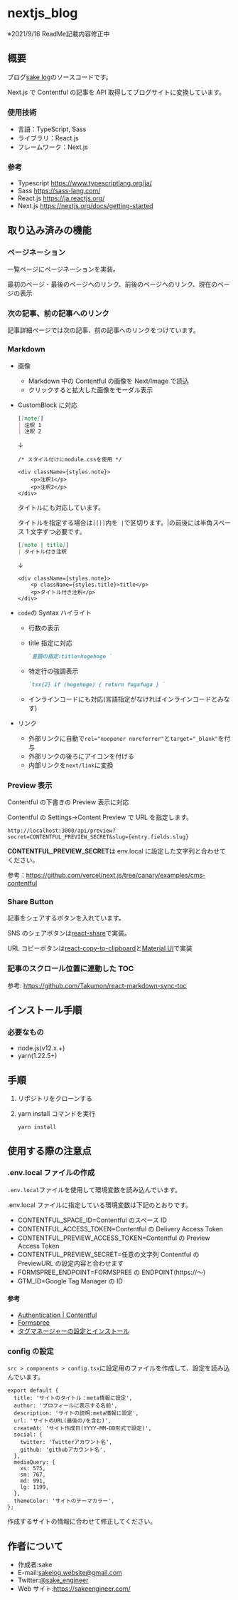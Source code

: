 # nextjs_blog

※2021/9/16 ReadMe記載内容修正中

## 概要

ブログ[sake log](https://sake-log.website/)のソースコードです。

Next.js で Contentful の記事を API 取得してブログサイトに変換しています。

### 使用技術

- 言語：TypeScript, Sass
- ライブラリ：React.js
- フレームワーク：Next.js

### 参考

- Typescript <https://www.typescriptlang.org/ja/>
- Sass <https://sass-lang.com/>
- React.js <https://ja.reactjs.org/>
- Next.js <https://nextjs.org/docs/getting-started>

## 取り込み済みの機能

### ページネーション

一覧ページにページネーションを実装。

最初のページ・最後のページへのリンク、前後のページへのリンク、現在のページの表示

### 次の記事、前の記事へのリンク

記事詳細ページでは次の記事、前の記事へのリンクをつけています。

### Markdown

- 画像

  - Markdown 中の Contentful の画像を Next/Image で読込
  - クリックすると拡大した画像をモーダル表示

- CustomBlock に対応

  ```markdown
  [[note]]
  | 注釈 1
  | 注釈 2
  ```

  ↓

  ```react
  /* スタイル付けにmodule.cssを使用 */

  <div className={styles.note}>
      <p>注釈1</p>
      <p>注釈2</p>
  </div>
  ```

  タイトルにも対応しています。

  タイトルを指定する場合は`[[]]`内を` |`で区切ります。|の前後には半角スペース 1 文字ずつ必要です。

  ```markdown
  [[note | title]]
  | タイトル付き注釈
  ```

  ↓

  ```react
  <div className={styles.note}>
      <p className={styles.title}>title</p>
      <p>タイトル付き注釈</p>
  </div>
  ```

- `code`の Syntax ハイライト

  - 行数の表示

  - title 指定に対応

    ````markdown
    ​`言語の指定:title=hogehoge ​`
    ````

  - 特定行の強調表示

    ````markdown
    ​`tsx{2} if (hogehoge) { return fugafuga } ​`
    ````

  - インラインコードにも対応(言語指定がなければインラインコードとみなす)

- リンク

  - 外部リンクに自動で`rel="noopener noreferrer"`と`target="_blank"`を付与
  - 外部リンクの後ろにアイコンを付ける
  - 内部リンクを`next/link`に変換

### Preview 表示

Contentful の下書きの Preview 表示に対応

Contentful の Settings->Content Preview で URL を指定します。

`http://localhost:3000/api/preview?secret=CONTENTFUL_PREVIEW_SECRET&slug={entry.fields.slug}`

**CONTENTFUL_PREVIEW_SECRET**は env.local に設定した文字列と合わせてください。

参考：<https://github.com/vercel/next.js/tree/canary/examples/cms-contentful>

### Share Button

記事をシェアするボタンを入れています。

SNS のシェアボタンは[react-share](https://github.com/nygardk/react-share)で実装。

URL コピーボタンは[react-copy-to-clipboard](https://github.com/nkbt/react-copy-to-clipboard)と[Material UI](https://material-ui.com/)で実装

### 記事のスクロール位置に連動した TOC

参考: <https://github.com/Takumon/react-markdown-sync-toc>

## インストール手順

### 必要なもの

- node.js(v12.x.+)
- yarn(1.22.5+)

## 手順

1. リポジトリをクローンする

2. yarn install コマンドを実行

   ```shell
   yarn install
   ```

## 使用する際の注意点

### .env.local ファイルの作成

`.env.local`ファイルを使用して環境変数を読み込んでいます。

.env.local ファイルに指定している環境変数は下記のとおりです。

- CONTENTFUL_SPACE_ID=Contentful のスペース ID
- CONTENTFUL_ACCESS_TOKEN=Contentful の Delivery Access Token
- CONTENTFUL_PREVIEW_ACCESS_TOKEN=Contentful の Preview Access Token
- CONTENTFUL_PREVIEW_SECRET=任意の文字列 Contentful の PreviewURL の設定内容と合わせます
- FORMSPREE_ENDPOINT=FORMSPREE の ENDPOINT(https://～)
- GTM_ID=Google Tag Manager の ID

#### 参考

- [Authentication | Contentful](https://www.contentful.com/developers/docs/references/authentication/)
- [Formspree](https://formspree.io/)
- [タグマネージャーの設定とインストール](https://support.google.com/tagmanager/answer/6103696?hl=ja)

### config の設定

`src > components > config.tsx`に設定用のファイルを作成して、設定を読み込んでいます。

```tsx
export default {
  title: 'サイトのタイトル：meta情報に設定',
  author: 'プロフィールに表示する名前',
  description: 'サイトの説明:meta情報に設定',
  url: 'サイトのURL(最後の/を含む)',
  createAt: 'サイト作成日(YYYY-MM-DD形式で設定)',
  social: {
    twitter: 'Twitterアカウント名',
    github: 'githubアカウント名',
  },
  mediaQuery: {
    xs: 575,
    sm: 767,
    md: 991,
    lg: 1199,
  },
  themeColor: 'サイトのテーマカラー',
};
```

作成するサイトの情報に合わせて修正してください。

## 作者について

- 作成者:sake
- E-mail:sakelog.website@gmail.com
- Twitter:[@sake_engineer](https://twitter.com/sake_engineer)
- Web サイト:<https://sakeengineer.com/>
